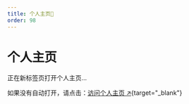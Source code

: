 ```yaml
---
title: 个人主页🔗
order: 98
---
```


# 个人主页

<script setup>
import { onMounted } from 'vue'

onMounted(() => {
  // 在新标签页打开外链
  window.open('https://yingyayi.com/', '_blank')
})
</script>

正在新标签页打开个人主页...

如果没有自动打开，请点击：[访问个人主页 ↗](https://yingyayi.com/){target="_blank"}

